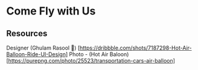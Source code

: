 # Come Fly with Us

## Resources

Designer (Ghulam Rasool 🚀) [https://dribbble.com/shots/7187298-Hot-Air-Balloon-Ride-UI-Design]
Photo - (Hot Air Baloon) [https://purepng.com/photo/25523/transportation-cars-air-balloon]

